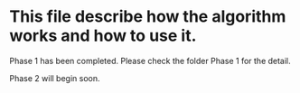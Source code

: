 # This file describe how the algorithm works and how to use it.

Phase 1 has been completed. Please check the folder Phase 1 for the detail.

Phase 2 will begin soon.
